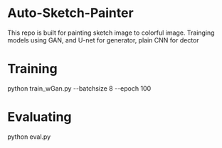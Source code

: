 # Auto-Sketch-Painter
This repo is built for painting sketch image to colorful image.
Trainging models using GAN, and U-net for generator, plain CNN for dector

# Training
python train_wGan.py --batchsize 8 --epoch 100

# Evaluating
python eval.py 


